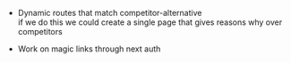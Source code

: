 - Dynamic routes that match competitor-alternative  
if we do this we could create a single page that gives reasons why over competitors

- Work on magic links through next auth
